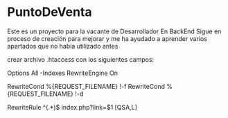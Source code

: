 # PuntoDeVenta
Este es un proyecto para la vacante de Desarrollador En BackEnd
Sigue en proceso de creación para mejorar y me ha ayudado a aprender varios apartados que no había utilizado antes

crear archivo .htaccess con los siguientes campos:

Options All -Indexes
RewriteEngine On

RewriteCond %{REQUEST_FILENAME} !-f
RewriteCond %{REQUEST_FILENAME} !-d

RewriteRule ^(.*)$ index.php?link=$1 [QSA,L]
